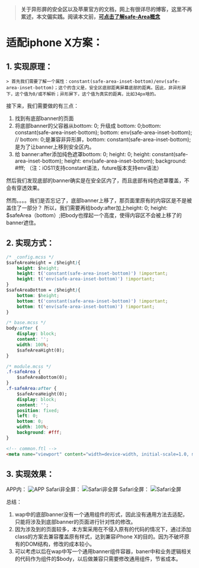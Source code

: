 > **关于异形屏的安全区以及苹果官方的文档，网上有很详尽的博客，这里不再累述，本文偏实践。阅读本文前，[可点击了解safe-Area概念](http://www.zcool.com.cn/article/ZNTU1MTUy.html)**

# 适配iphone X方案：
## 1. 实现原理：
    > 首先我们需要了解一个属性：constant(safe-area-inset-bottom)/env(safe-area-inset-bottom)；这个的含义是，安全区底部距离屏幕底部的距离。因此，非异形屏下，这个值为0/或不解析；异形屏下，这个值为真实的距离，比如34px啥的。
    
接下来，我们需要做的有三点：
1. 找到有底部banner的页面
2. 将底部banner的父容器从bottom: 0; 升级成 bottom: 0;bottom: constant(safe-area-inset-bottom); bottom: env(safe-area-inset-bottom); // bottom: 0;是兼容非异形屏，bottom: constant(safe-area-inset-bottom);是为了让banner上移到安全区内。
3. 给 banner:after添加纯色遮罩bottom: 0; height: 0; height: constant(safe-area-inset-bottom); height: env(safe-area-inset-bottom); background: #fff;
（注：iOS11支持constant语法，future版本支持env语法）

然后我们发现底部的banner确实是在安全区内了，而且底部有纯色遮罩覆盖，不会有穿透效果。

然而。。。。我们是否忘记了，底部banner上移了，那页面里原有的内容区是不是被盖住了一部分？
所以，我们需要再给body:after加上height: 0; height: $safeArea（bottom）;把body也撑起一个高度，使得内容区不会被上移了的banner遮住。

## 2. 实现方式：
```css
/* _config.mcss */
$safeAreaHeight = ($height){
    height: $height;
    height: t('constant(safe-area-inset-bottom)') !important; 
    height: t('env(safe-area-inset-bottom)') !important;
}
$safeAreaBottom = ($height){
    bottom: $height;
    bottom: t('constant(safe-area-inset-bottom)') !important; 
    bottom: t('env(safe-area-inset-bottom)') !important;
}

```

```css
/* base.mcss */
body:after {
    display: block;
    content: '';
    width: 100%;
    $safeAreaHight(0);
}
```

```css
/* module.mcss */
.f-safeArea {
    $safeAreaBottom(0);
}
.f-safeArea:after {
    $safeAreaHeight(0);
    display: block;
    content: '';
    position: fixed;
    left: 0;
    bottom: 0;
    width: 100%;
    background: #fff;
}

```

```html
<!-- common.ftl -->
<meta name="viewport" content="width=device-width, initial-scale=1.0, maximum-scale=1.0, user-scalable=no, viewport-fit=cover, minimal-ui">
```

## 3. 实现效果：
APP内：
![APP](https://haitao.nos.netease.com/57545adf-fe82-4053-99fd-442175882eaa.jpg?imageView&thumbnail=300x0)
Safari非全屏：
![Safari非全屏](https://haitao.nos.netease.com/19d67427-b483-4708-90d2-43f38a0ff028.jpg?imageView&thumbnail=300x0)
Safari全屏：
![Safari全屏](https://haitao.nos.netease.com/1583cfdd-87a8-4784-bbe5-6dcff82b6d7e.jpg?imageView&thumbnail=300x0)

总结：
1. wap中的底部banner没有一个通用组件的形式，因此没有通用方法去适配，只能将涉及到底部banner的页面进行针对性的修改。
2. 因为涉及到的页面较多，本方案采用在不侵入原有的代码的情况下，通过添加class的方案去兼容覆盖原有样式，达到兼容iPhone X的目的。因为不破坏原有的DOM结构，修改的成本较小。
3. 可以考虑以后在wap中写一个通用banner组件容器，baner中和业务逻辑相关的代码作为组件的$body，以后做兼容只需要修改通用组件，节省成本。